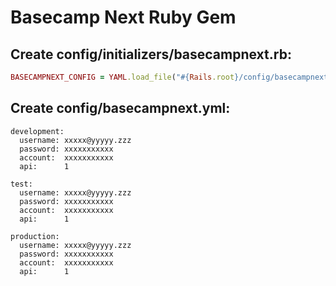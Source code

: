 Basecamp Next Ruby Gem
=====================

Create config/initializers/basecampnext.rb:
----------------------------------------
```ruby
BASECAMPNEXT_CONFIG = YAML.load_file("#{Rails.root}/config/basecampnext.yml")[Rails.env]
```

Create config/basecampnext.yml:
----------------------------
```
development:
  username: xxxxx@yyyyy.zzz
  password: xxxxxxxxxxx
  account:  xxxxxxxxxxx
  api:      1

test:
  username: xxxxx@yyyyy.zzz
  password: xxxxxxxxxxx
  account:  xxxxxxxxxxx
  api:      1

production:
  username: xxxxx@yyyyy.zzz
  password: xxxxxxxxxxx
  account:  xxxxxxxxxxx
  api:      1
```
